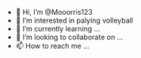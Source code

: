 - 👋 Hi, I’m @Mooorris123
- 👀 I’m interested in palying volleyball
- 🌱 I’m currently learning ...
- 💞️ I’m looking to collaborate on ...
- 📫 How to reach me ...

<!---
Mooorris123/Mooorris123 is a ✨ special ✨ repository because its `README.md` (this file) appears on your GitHub profile.
You can click the Preview link to take a look at your changes.
--->
